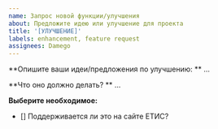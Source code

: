 ```yaml
---
name: Запрос новой функции/улучшения
about: Предложите идею или улучшение для проекта
title: '[УЛУЧШЕНИЕ]'
labels: enhancement, feature request
assignees: Damego
---
```


**Опишите ваши идеи/предложения по улучшению: **
...

**Что оно должно делать? **
...

**Выберите необходимое:**

- [] Поддерживается ли это на сайте ЕТИС?
